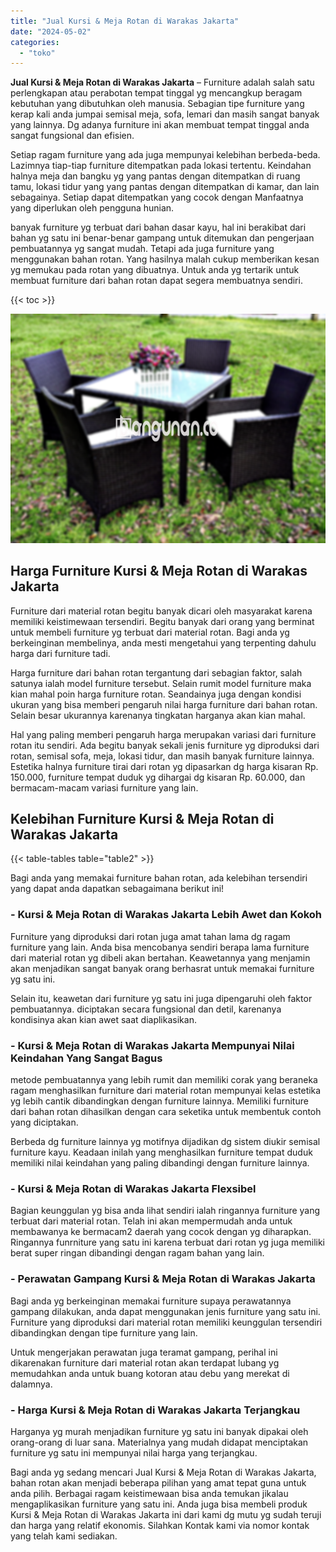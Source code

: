 ```yaml
---
title: "Jual Kursi & Meja Rotan di Warakas Jakarta"
date: "2024-05-02"
categories: 
  - "toko"
---
```


**Jual Kursi & Meja Rotan di Warakas Jakarta** – Furniture adalah salah satu perlengkapan atau perabotan tempat tinggal yg mencangkup beragam kebutuhan yang dibutuhkan oleh manusia. Sebagian tipe furniture yang kerap kali anda jumpai semisal meja, sofa, lemari dan masih sangat banyak yang lainnya. Dg adanya furniture ini akan membuat tempat tinggal anda sangat fungsional dan efisien.

Setiap ragam furniture yang ada juga mempunyai kelebihan berbeda-beda. Lazimnya tiap-tiap furniture ditempatkan pada lokasi tertentu. Keindahan halnya meja dan bangku yg yang pantas dengan ditempatkan di ruang tamu, lokasi tidur yang yang pantas dengan ditempatkan di kamar, dan lain sebagainya. Setiap dapat ditempatkan yang cocok dengan Manfaatnya yang diperlukan oleh pengguna hunian.

banyak furniture yg terbuat dari bahan dasar kayu, hal ini berakibat dari bahan yg satu ini benar-benar gampang untuk ditemukan dan pengerjaan pembuatannya yg sangat mudah. Tetapi ada juga furniture yang menggunakan bahan rotan. Yang hasilnya malah cukup memberikan kesan yg memukau pada rotan yang dibuatnya. Untuk anda yg tertarik untuk membuat furniture dari bahan rotan dapat segera membuatnya sendiri.

{{< toc >}}

![Jual Kursi & Meja Rotan di Warakas Jakarta](/images/kursi-meja-rotan-murah46.png)

## Harga Furniture Kursi & Meja Rotan di Warakas Jakarta

Furniture dari material rotan begitu banyak dicari oleh masyarakat karena memiliki keistimewaan tersendiri. Begitu banyak dari orang yang berminat untuk membeli furniture yg terbuat dari material rotan. Bagi anda yg berkeinginan membelinya, anda mesti mengetahui yang terpenting dahulu harga dari furniture tadi.

Harga furniture dari bahan rotan tergantung dari sebagian faktor, salah satunya ialah model furniture tersebut. Selain rumit model furniture maka kian mahal poin harga furniture rotan. Seandainya juga dengan kondisi ukuran yang bisa memberi pengaruh nilai harga furniture dari bahan rotan. Selain besar ukurannya karenanya tingkatan harganya akan kian mahal.

Hal yang paling memberi pengaruh harga merupakan variasi dari furniture rotan itu sendiri. Ada begitu banyak sekali jenis furniture yg diproduksi dari rotan, semisal sofa, meja, lokasi tidur, dan masih banyak furniture lainnya. Estetika halnya furniture tirai dari rotan yg dipasarkan dg harga kisaran Rp. 150.000, furniture tempat duduk yg dihargai dg kisaran Rp. 60.000, dan bermacam-macam variasi furniture yang lain.

## Kelebihan Furniture Kursi & Meja Rotan di Warakas Jakarta

{{< table-tables table="table2" >}}

Bagi anda yang memakai furniture bahan rotan, ada kelebihan tersendiri yang dapat anda dapatkan sebagaimana berikut ini!

### \- Kursi & Meja Rotan di Warakas Jakarta Lebih Awet dan Kokoh

Furniture yang diproduksi dari rotan juga amat tahan lama dg ragam furniture yang lain. Anda bisa mencobanya sendiri berapa lama furniture dari material rotan yg dibeli akan bertahan. Keawetannya yang menjamin akan menjadikan sangat banyak orang berhasrat untuk memakai furniture yg satu ini.

Selain itu, keawetan dari furniture yg satu ini juga dipengaruhi oleh faktor pembuatannya. diciptakan secara fungsional dan detil, karenanya kondisinya akan kian awet saat diaplikasikan.

### \- Kursi & Meja Rotan di Warakas Jakarta Mempunyai Nilai Keindahan Yang Sangat Bagus

metode pembuatannya yang lebih rumit dan memiliki corak yang beraneka ragam menghasilkan furniture dari material rotan mempunyai kelas estetika yg lebih cantik dibandingkan dengan furniture lainnya. Memiliki furniture dari bahan rotan dihasilkan dengan cara seketika untuk membentuk contoh yang diciptakan.

Berbeda dg furniture lainnya yg motifnya dijadikan dg sistem diukir semisal furniture kayu. Keadaan inilah yang menghasilkan furniture tempat duduk memiliki nilai keindahan yang paling dibandingi dengan furniture lainnya.

### \- Kursi & Meja Rotan di Warakas Jakarta Flexsibel

Bagian keunggulan yg bisa anda lihat sendiri ialah ringannya furniture yang terbuat dari material rotan. Telah ini akan mempermudah anda untuk membawanya ke bermacam2 daerah yang cocok dengan yg diharapkan. Ringannya funrniture yang satu ini karena terbuat dari rotan yg juga memiliki berat super ringan dibandingi dengan ragam bahan yang lain.

### \- Perawatan Gampang Kursi & Meja Rotan di Warakas Jakarta

Bagi anda yg berkeinginan memakai furniture supaya perawatannya gampang dilakukan, anda dapat menggunakan jenis furniture yang satu ini. Furniture yang diproduksi dari material rotan memiliki keunggulan tersendiri dibandingkan dengan tipe furniture yang lain.

Untuk mengerjakan perawatan juga teramat gampang, perihal ini dikarenakan furniture dari material rotan akan terdapat lubang yg memudahkan anda untuk buang kotoran atau debu yang merekat di dalamnya.

### \- Harga Kursi & Meja Rotan di Warakas Jakarta Terjangkau

Harganya yg murah menjadikan furniture yg satu ini banyak dipakai oleh orang-orang di luar sana. Materialnya yang mudah didapat menciptakan furniture yg satu ini mempunyai nilai harga yang terjangkau.

Bagi anda yg sedang mencari Jual Kursi & Meja Rotan di Warakas Jakarta, bahan rotan akan menjadi beberapa pilihan yang amat tepat guna untuk anda pilih. Berbagai ragam keistimewaan bisa anda temukan jikalau mengaplikasikan furniture yang satu ini. Anda juga bisa membeli produk Kursi & Meja Rotan di Warakas Jakarta ini dari kami dg mutu yg sudah teruji dan harga yang relatif ekonomis. Silahkan Kontak kami via nomor kontak yang telah kami sediakan.
